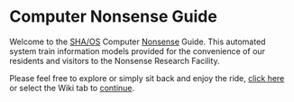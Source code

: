 # Computer Nonsense Guide
Welcome to the [SHA/OS](https://shaos.ws) Computer [Nonsense](https://nonsense.ws) Guide. This automated system train information models provided for the convenience of our residents and visitors to the Nonsense Research Facility.

Please feel free to explore or simply sit back and enjoy the ride, [click here](https://github.com/nonsensews/guide/wiki) or select the Wiki tab to [continue](https://github.com/nonsensews/guide/wiki).
